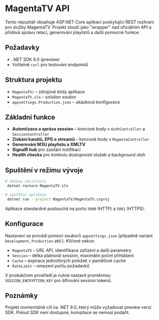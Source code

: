 # MagentaTV API

Tento repozitář obsahuje ASP.NET Core aplikaci poskytující REST rozhraní pro služby MagentaTV. Projekt slouží jako "wrapper" nad oficiálním API a přidává správu relací, generování playlistů a další pomocné funkce.

## Požadavky
- .NET SDK 9.0 (preview)
- Volitelně `curl` pro testování endpointů

## Struktura projektu
- `MagentaTV/` – zdrojové kódy aplikace
- `MagentaTV.sln` – solution soubor
- `appsettings.Production.json` – ukázková konfigurace

## Základní funkce
- **Autentizace a správa session** – koncové body v `AuthController` a `SessionController`
- **Získání kanálů, EPG a streamů** – koncové body v `MagentaController`
- **Generování M3U playlistu a XMLTV**
- **SignalR hub** pro zasílání notifikací
- **Health checks** pro kontrolu dostupnosti služeb a background úloh

## Spuštění v režimu vývoje
```bash
# obnova závislostí
 dotnet restore MagentaTV.sln

# spuštění aplikace
 dotnet run --project MagentaTV/MagentaTV.csproj
```
Aplikace standardně poslouchá na portu `5000` (HTTP) a `5001` (HTTPS).

## Konfigurace
Nastavení se provádí pomocí souborů `appsettings.json` (případně variant `Development`, `Production` atd.). Klíčové sekce:
- `MagentaTV` – URL API, identifikace zařízení a další parametry
- `Session` – délka platnosti session, maximální počet přihlášení
- `Cache` – expirace jednotlivých položek v paměťové cache
- `RateLimit` – omezení počtu požadavků

V produkčním prostředí je nutné nastavit proměnnou `SESSION_ENCRYPTION_KEY` pro šifrování session tokenů.

## Poznámky
Projekt momentálně cílí na .NET 9.0, který může vyžadovat preview verzi SDK. Pokud SDK není dostupné, kompilace se nemusí podařit.

